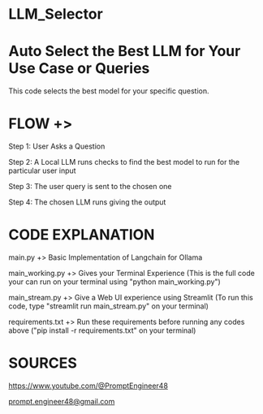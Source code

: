 # LLM_Selector

# Auto Select the Best LLM for Your Use Case or Queries
This code selects the best model for your specific question.

# FLOW +>

Step 1: User Asks a Question

Step 2: A Local LLM runs checks to find the best model to run for the particular user input

Step 3: The user query is sent to the chosen one

Step 4: The chosen LLM runs giving the output


# CODE EXPLANATION

main.py +> Basic Implementation of Langchain for Ollama

main_working.py +> Gives your Terminal Experience (This is the full code your can run on your terminal using "python main_working.py")

main_stream.py +> Give a Web UI experience using Streamlit (To run this code, type "streamlit run main_stream.py" on your terminal)

requirements.txt +> Run these requirements before running any codes above ("pip install -r requirements.txt" on your terminal)


# SOURCES

https://www.youtube.com/@PromptEngineer48 

prompt.engineer48@gmail.com